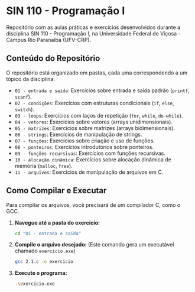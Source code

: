 # SIN 110 - Programação I

Repositório com as aulas práticas e exercícios desenvolvidos durante a disciplina SIN 110 - Programação I, na Universidade Federal de Viçosa - Campus Rio Paranaíba (UFV-CRP).

## Conteúdo do Repositório

O repositório está organizado em pastas, cada uma correspondendo a um tópico da disciplina:

-   `01 - entrada e saída`: Exercícios sobre entrada e saída padrão (`printf`, `scanf`).
-   `02 - condições`: Exercícios com estruturas condicionais (`if`, `else`, `switch`).
-   `03 - loops`: Exercícios com laços de repetição (`for`, `while`, `do-while`).
-   `04 - vetores`: Exercícios sobre vetores (arrays unidimensionais).
-   `05 - matrizes`: Exercícios sobre matrizes (arrays bidimensionais).
-   `06 - strings`: Exercícios de manipulação de strings.
-   `07 - funções`: Exercícios sobre criação e uso de funções.
-   `08 - ponteiros`: Exercícios introdutórios sobre ponteiros.
-   `09 - funções recursivas`: Exercícios com funções recursivas.
-   `10 - alocação dinâmica`: Exercícios sobre alocação dinâmica de memória (`malloc`, `free`).
-   `11 - arquivos`: Exercícios de manipulação de arquivos em C.

## Como Compilar e Executar

Para compilar os arquivos, você precisará de um compilador C, como o GCC.

1.  **Navegue até a pasta do exercício:**
    ```bash
    cd "01 - entrada e saída"
    ```

2.  **Compile o arquivo desejado:** (Este comando gera um executável chamado `exercicio.exe`)
    ```bash
    gcc 2.1.c -o exercicio
    ```

3.  **Execute o programa:**
    ```bash
    .\exercicio.exe
    ```